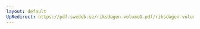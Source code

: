 ```yaml
---
layout: default
UpRedirect: https://pdf.swedeb.se/riksdagen-volumeG-pdf/riksdagen-volumeG-pdf/data/197677/reg_197677__reg_02/reg_197677__reg_02_0001.pdf
---
```

